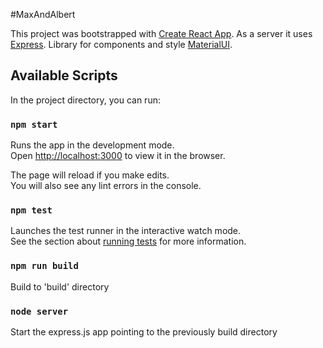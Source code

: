 #MaxAndAlbert

This project was bootstrapped with [Create React App](https://github.com/facebookincubator/create-react-app).
As a server it uses [Express](http://expressjs.com).
Library for components and style [MaterialUI](http://www.material-ui.com/).


## Available Scripts

In the project directory, you can run:

### `npm start`

Runs the app in the development mode.<br>
Open [http://localhost:3000](http://localhost:3000) to view it in the browser.

The page will reload if you make edits.<br>
You will also see any lint errors in the console.

### `npm test`

Launches the test runner in the interactive watch mode.<br>
See the section about [running tests](#running-tests) for more information.

### `npm run build`

Build to 'build' directory

### `node server`
Start the express.js app pointing to the previously build directory
